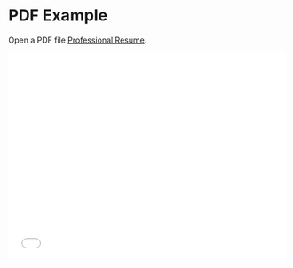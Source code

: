 <!DOCTYPE html>
<html>
  <head>
    <title>Professional Resume</title>
  </head>
  <body>
    <h1>PDF Example</h1>
    <p>Open a PDF file <a href="documents\Resume 2022.pdf">Professional Resume</a>.</p>
  </body>
</html>

<embed src="documents\Resume 2022.pdf" width="500" height="375" 
 type="application/pdf">
